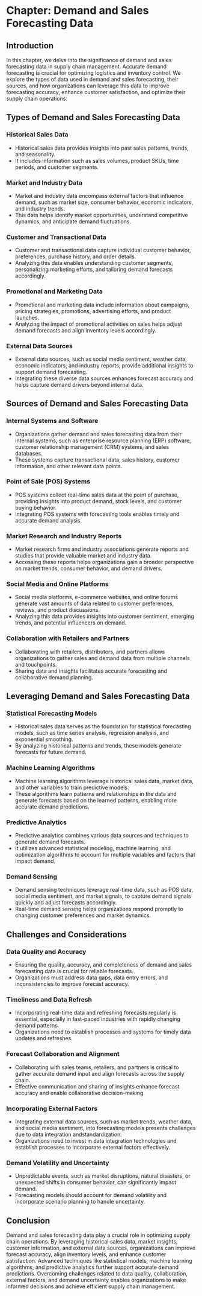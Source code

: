 Chapter: Demand and Sales Forecasting Data
==========================================

Introduction
------------

In this chapter, we delve into the significance of demand and sales forecasting data in supply chain management. Accurate demand forecasting is crucial for optimizing logistics and inventory control. We explore the types of data used in demand and sales forecasting, their sources, and how organizations can leverage this data to improve forecasting accuracy, enhance customer satisfaction, and optimize their supply chain operations.

Types of Demand and Sales Forecasting Data
------------------------------------------

### Historical Sales Data

* Historical sales data provides insights into past sales patterns, trends, and seasonality.
* It includes information such as sales volumes, product SKUs, time periods, and customer segments.

### Market and Industry Data

* Market and industry data encompass external factors that influence demand, such as market size, consumer behavior, economic indicators, and industry trends.
* This data helps identify market opportunities, understand competitive dynamics, and anticipate demand fluctuations.

### Customer and Transactional Data

* Customer and transactional data capture individual customer behavior, preferences, purchase history, and order details.
* Analyzing this data enables understanding customer segments, personalizing marketing efforts, and tailoring demand forecasts accordingly.

### Promotional and Marketing Data

* Promotional and marketing data include information about campaigns, pricing strategies, promotions, advertising efforts, and product launches.
* Analyzing the impact of promotional activities on sales helps adjust demand forecasts and align inventory levels accordingly.

### External Data Sources

* External data sources, such as social media sentiment, weather data, economic indicators, and industry reports, provide additional insights to support demand forecasting.
* Integrating these diverse data sources enhances forecast accuracy and helps capture demand drivers beyond internal data.

Sources of Demand and Sales Forecasting Data
--------------------------------------------

### Internal Systems and Software

* Organizations gather demand and sales forecasting data from their internal systems, such as enterprise resource planning (ERP) software, customer relationship management (CRM) systems, and sales databases.
* These systems capture transactional data, sales history, customer information, and other relevant data points.

### Point of Sale (POS) Systems

* POS systems collect real-time sales data at the point of purchase, providing insights into product demand, stock levels, and customer buying behavior.
* Integrating POS systems with forecasting tools enables timely and accurate demand analysis.

### Market Research and Industry Reports

* Market research firms and industry associations generate reports and studies that provide valuable market and industry data.
* Accessing these reports helps organizations gain a broader perspective on market trends, consumer behavior, and demand drivers.

### Social Media and Online Platforms

* Social media platforms, e-commerce websites, and online forums generate vast amounts of data related to customer preferences, reviews, and product discussions.
* Analyzing this data provides insights into customer sentiment, emerging trends, and potential influencers on demand.

### Collaboration with Retailers and Partners

* Collaborating with retailers, distributors, and partners allows organizations to gather sales and demand data from multiple channels and touchpoints.
* Sharing data and insights facilitates accurate forecasting and collaborative demand planning.

Leveraging Demand and Sales Forecasting Data
--------------------------------------------

### Statistical Forecasting Models

* Historical sales data serves as the foundation for statistical forecasting models, such as time series analysis, regression analysis, and exponential smoothing.
* By analyzing historical patterns and trends, these models generate forecasts for future demand.

### Machine Learning Algorithms

* Machine learning algorithms leverage historical sales data, market data, and other variables to train predictive models.
* These algorithms learn patterns and relationships in the data and generate forecasts based on the learned patterns, enabling more accurate demand predictions.

### Predictive Analytics

* Predictive analytics combines various data sources and techniques to generate demand forecasts.
* It utilizes advanced statistical modeling, machine learning, and optimization algorithms to account for multiple variables and factors that impact demand.

### Demand Sensing

* Demand sensing techniques leverage real-time data, such as POS data, social media sentiment, and market signals, to capture demand signals quickly and adjust forecasts accordingly.
* Real-time demand sensing helps organizations respond promptly to changing customer preferences and market dynamics.

Challenges and Considerations
-----------------------------

### Data Quality and Accuracy

* Ensuring the quality, accuracy, and completeness of demand and sales forecasting data is crucial for reliable forecasts.
* Organizations must address data gaps, data entry errors, and inconsistencies to improve forecast accuracy.

### Timeliness and Data Refresh

* Incorporating real-time data and refreshing forecasts regularly is essential, especially in fast-paced industries with rapidly changing demand patterns.
* Organizations need to establish processes and systems for timely data updates and refreshes.

### Forecast Collaboration and Alignment

* Collaborating with sales teams, retailers, and partners is critical to gather accurate demand input and align forecasts across the supply chain.
* Effective communication and sharing of insights enhance forecast accuracy and enable collaborative decision-making.

### Incorporating External Factors

* Integrating external data sources, such as market trends, weather data, and social media sentiment, into forecasting models presents challenges due to data integration andstandardization.
* Organizations need to invest in data integration technologies and establish processes to incorporate external factors effectively.

### Demand Volatility and Uncertainty

* Unpredictable events, such as market disruptions, natural disasters, or unexpected shifts in consumer behavior, can significantly impact demand.
* Forecasting models should account for demand volatility and incorporate scenario planning to handle uncertainty.

Conclusion
----------

Demand and sales forecasting data play a crucial role in optimizing supply chain operations. By leveraging historical sales data, market insights, customer information, and external data sources, organizations can improve forecast accuracy, align inventory levels, and enhance customer satisfaction. Advanced techniques like statistical models, machine learning algorithms, and predictive analytics further support accurate demand predictions. Overcoming challenges related to data quality, collaboration, external factors, and demand uncertainty enables organizations to make informed decisions and achieve efficient supply chain management.
